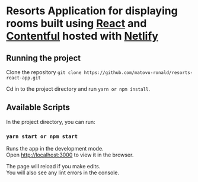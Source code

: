 # Resorts Application for displaying rooms built using [React](https://reactjs.org/) and [Contentful](https://www.contentful.com/) hosted with [Netlify](https://www.netlify.com/)

## Running the project

Clone the repository `git clone https://github.com/matovu-ronald/resorts-react-app.git`

Cd in to the project directory and run `yarn or npm install`.

## Available Scripts

In the project directory, you can run:

### `yarn start or npm start`

Runs the app in the development mode.<br />
Open [http://localhost:3000](http://localhost:3000) to view it in the browser.

The page will reload if you make edits.<br />
You will also see any lint errors in the console.


